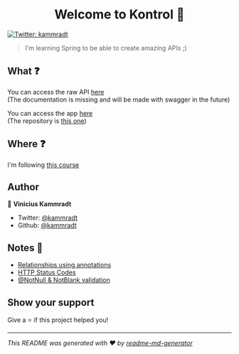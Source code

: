 <h1 align="center">Welcome to Kontrol 👋</h1>
<p>
  <a href="https://twitter.com/kammradt" target="_blank">
    <img alt="Twitter: kammradt" src="https://img.shields.io/twitter/follow/kammradt.svg?style=social" />
  </a>
</p>

> I'm learning Spring to be able to create amazing APIs ;)

## What :question:

You can access the raw API [here](http://spring-course-env.us-east-1.elasticbeanstalk.com/)   
(The documentation is missing and will be made with swagger in the future)

You can access the app [here](http://kontrol-everything.herokuapp.com/)  
(The repository is [this one](https://github.com/kammradt/kontrol-front/))

## Where :question:

I'm following [this course](https://www.udemy.com/course/restful-springboot-aws)

## Author

👤 **Vinicius Kammradt**

* Twitter: [@kammradt](https://twitter.com/kammzinho)
* Github: [@kammradt](https://github.com/kammradt)

## Notes :pencil:
* [Relationships using annotations](https://github.com/kammradt/kontrol-api/blob/master/NOTES.md#relationships-using-annotations)
* [HTTP Status Codes](https://github.com/kammradt/kontrol-api/blob/master/NOTES.md#http-status-codes)
* [@NotNull & NotBlank validation](https://github.com/kammradt/kontrol-api/blob/master/NOTES.md#differences-between-notnull-and-notblank)


## Show your support

Give a ⭐️ if this project helped you!

***
_This README was generated with ❤️ by [readme-md-generator](https://github.com/kefranabg/readme-md-generator)_

